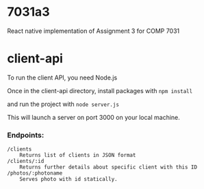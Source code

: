 # 7031a3
React native implementation of Assignment 3 for COMP 7031

# client-api

To run the client API, you need Node.js

Once in the client-api directory, install packages with `npm install`

and run the project with
`node server.js`

This will launch a server on port 3000 on your local machine.

### Endpoints:  
	/clients  
		Returns list of clients in JSON format  
	/clients/:id  
		Returns further details about specific client with this ID  
	/photos/:photoname  
		Serves photo with id statically.   
